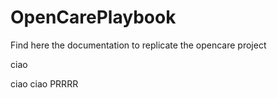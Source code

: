 # OpenCarePlaybook
Find here the documentation to replicate the opencare project

ciao 

ciao ciao PRRRR

